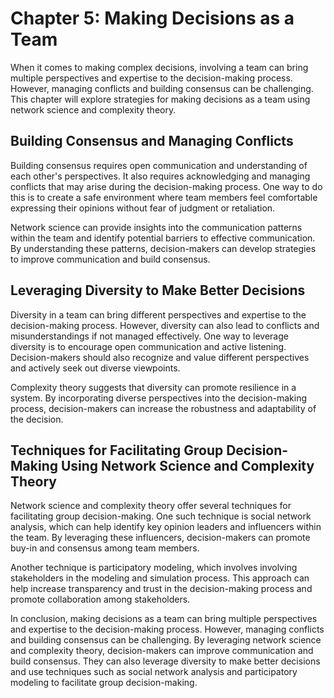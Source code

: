 Chapter 5: Making Decisions as a Team
=====================================

When it comes to making complex decisions, involving a team can bring multiple perspectives and expertise to the decision-making process. However, managing conflicts and building consensus can be challenging. This chapter will explore strategies for making decisions as a team using network science and complexity theory.

Building Consensus and Managing Conflicts
-----------------------------------------

Building consensus requires open communication and understanding of each other's perspectives. It also requires acknowledging and managing conflicts that may arise during the decision-making process. One way to do this is to create a safe environment where team members feel comfortable expressing their opinions without fear of judgment or retaliation.

Network science can provide insights into the communication patterns within the team and identify potential barriers to effective communication. By understanding these patterns, decision-makers can develop strategies to improve communication and build consensus.

Leveraging Diversity to Make Better Decisions
---------------------------------------------

Diversity in a team can bring different perspectives and expertise to the decision-making process. However, diversity can also lead to conflicts and misunderstandings if not managed effectively. One way to leverage diversity is to encourage open communication and active listening. Decision-makers should also recognize and value different perspectives and actively seek out diverse viewpoints.

Complexity theory suggests that diversity can promote resilience in a system. By incorporating diverse perspectives into the decision-making process, decision-makers can increase the robustness and adaptability of the decision.

Techniques for Facilitating Group Decision-Making Using Network Science and Complexity Theory
---------------------------------------------------------------------------------------------

Network science and complexity theory offer several techniques for facilitating group decision-making. One such technique is social network analysis, which can help identify key opinion leaders and influencers within the team. By leveraging these influencers, decision-makers can promote buy-in and consensus among team members.

Another technique is participatory modeling, which involves involving stakeholders in the modeling and simulation process. This approach can help increase transparency and trust in the decision-making process and promote collaboration among stakeholders.

In conclusion, making decisions as a team can bring multiple perspectives and expertise to the decision-making process. However, managing conflicts and building consensus can be challenging. By leveraging network science and complexity theory, decision-makers can improve communication and build consensus. They can also leverage diversity to make better decisions and use techniques such as social network analysis and participatory modeling to facilitate group decision-making.
